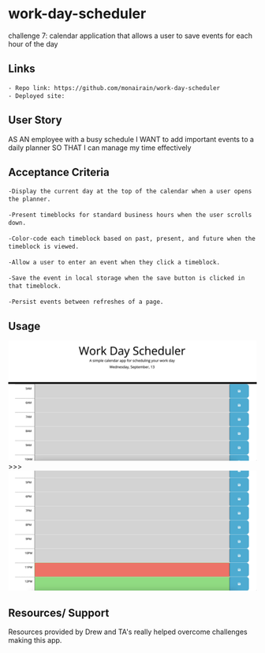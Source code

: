 # work-day-scheduler

challenge 7: calendar application that allows a user to save events for each hour of the day

## Links

    - Repo link: https://github.com/monairain/work-day-scheduler
    - Deployed site:

## User Story

AS AN employee with a busy schedule
I WANT to add important events to a daily planner
SO THAT I can manage my time effectively

## Acceptance Criteria

    -Display the current day at the top of the calendar when a user opens the planner.

    -Present timeblocks for standard business hours when the user scrolls down.

    -Color-code each timeblock based on past, present, and future when the timeblock is viewed.

    -Allow a user to enter an event when they click a timeblock.

    -Save the event in local storage when the save button is clicked in that timeblock.

    -Persist events between refreshes of a page.

## Usage

![alt text](/assets/screenshots/Screenshot%201.png)
                        >>>
![alt text](/assets/screenshots/Screenshot%202.png)

## Resources/ Support

Resources provided by Drew and TA's really helped overcome challenges making this app.